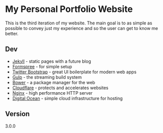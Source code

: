 # My Personal Portfolio Website
This is the third iteration of my website. The main goal is to as simple as possible to convey just my experience and so the user can get to know me better. 

## Dev
  * [Jekyll] - static pages with a future blog
  * [Formspree] - for simple setup 
  * [Twitter Bootstrap] - great UI boilerplate for modern web apps
  * [Gulp] - the streaming build system
  * [Bower] - a package manager for the web
  * [Cloudflare] - protects and accelerates websites
  * [Nginx] - high performance HTTP server
  * [Digital Ocean] - simple cloud infrastructure for hosting

## Version 
3.0.0



[//]: # (Ln)


   [Jekyll]: <https://www.google.com/url?sa=t&rct=j&q=&esrc=s&source=web&cd=1&cad=rja&uact=8&ved=0ahUKEwjMvbrk0sDKAhWCKD4KHUo6CEUQFggdMAA&url=https%3A%2F%2Fjekyllrb.com%2F&usg=AFQjCNHgsz7PiooAF925-hctblr--aL9Ig&sig2=29_htASLSlX3DM0nqA946g>
   [Twitter Bootstrap]: <http://twitter.github.com/bootstrap/>
   [Gulp]: <http://gulpjs.com>
   [Formspree]: <formspree.io>
   [Bower]: <http://bower.io/>
   [Cloudflare]: <https://www.cloudflare.com/overview/>
   [nginx]: <https://www.nginx.com/resources/wiki/>
   [Digital Ocean]: <https://www.digitalocean.com/features/scaling/>
   


